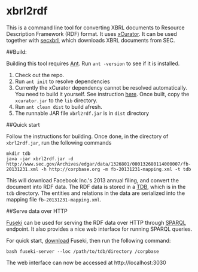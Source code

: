 xbrl2rdf
========

This is a command line tool for converting XBRL documents to Resource Description Framework (RDF) format. It uses [xCurator](https://github.com/ekzhu/xcurator). It can be used together with [secxbrl](https://github.com/ekzhu/secxbrl), which downloads XBRL documents from SEC.

##Build:

Building this tool requires [Ant](http://ant.apache.org). Run `ant -version` to see if it is installed.

1. Check out the repo.
2. Run `ant init` to resolve dependencies
3. Currently the xCurator dependency cannot be resolved automatically. You need to build it yourself. See instruction [here](https://github.com/ekzhu/xcurator). Once built, copy the `xcurator.jar` to the `lib` directory.
4. Run `ant clean dist` to build afresh.
5. The runnable JAR file `xbrl2rdf.jar` is in `dist` directory

##Quick start

Follow the instructions for building. Once done, in the directory of `xbrl2rdf.jar`, run the following commands

	mkdir tdb
	java -jar xbrl2rdf.jar -d http://www.sec.gov/Archives/edgar/data/1326801/000132680114000007/fb-20131231.xml -h http://corpbase.org -m fb-20131231-mapping.xml -t tdb

This will download Facebook Inc.'s 2013 annual filing, and convert the document into RDF data. The RDF data is stored in a [TDB](http://jena.apache.org/documentation/tdb/), which is in the `tdb` directory. The entities and relations in the data are serialized into the mapping file `fb-20131231-mapping.xml`.

##Serve data over HTTP

[Fuseki](http://jena.apache.org/documentation/serving_data) can be used for serving the RDF data over HTTP through [SPARQL](http://www.w3.org/TR/sparql11-query/) endpoint. It also provides a nice web interface for running SPARQL queries.

For quick start, [download](http://jena.apache.org/download) Fuseki, then run the following command:

	bash fuseki-server --loc /path/to/tdb/directory /corpbase

The web interface can now be accessed at http://localhost:3030
